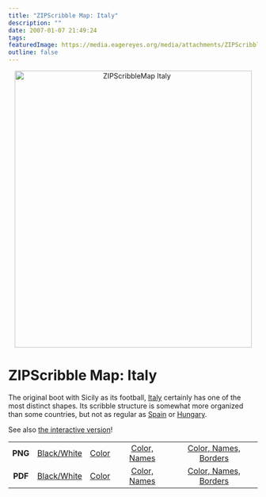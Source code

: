 ```yaml
---
title: "ZIPScribble Map: Italy"
description: ""
date: 2007-01-07 21:49:24
tags: 
featuredImage: https://media.eagereyes.org/media/attachments/ZIPScribbleMaps/ZIPScribbleMap-Italy-color-names-borders.png
outline: false
---
```


<p align="center"><img class="aligncenter" title="ZIPScribbleMap Italy" src="https://media.eagereyes.org/media/attachments/ZIPScribbleMaps/ZIPScribbleMap-Italy-color-names-borders.png" alt="ZIPScribbleMap Italy" width="479" height="559" border="0" /></p>

# ZIPScribble Map: Italy

The original boot with Sicily as its football, <a href="http://en.wikipedia.org/wiki/Italy">Italy</a> certainly has one of the most distinct shapes. Its scribble structure is somewhat more organized than some countries, but not as regular as <a href="/zipscribble-maps/spain">Spain</a> or <a href="/zipscribble-maps/hungary">Hungary</a>.

See also <a href="/zipscribble-maps/interactive-zipscribble-map#IT">the interactive version</a>!

<table width="80%" border="0" align="center">
<tbody>
<tr>
<td align="center"><strong>PNG</strong></td>
<td align="center"><a href="https://media.eagereyes.org/media/attachments/ZIPScribbleMaps/ZIPScribbleMap-Italy.png" target="_blank" rel="slb_off">Black/White</a></td>
<td align="center"><a href="https://media.eagereyes.org/media/attachments/ZIPScribbleMaps/ZIPScribbleMap-Italy-color.png" target="_blank" rel="slb_off">Color</a></td>
<td align="center"><a href="https://media.eagereyes.org/media/attachments/ZIPScribbleMaps/ZIPScribbleMap-Italy-color-names.png" target="_blank" rel="slb_off">Color, Names</a></td>
<td align="center"><a href="https://media.eagereyes.org/media/attachments/ZIPScribbleMaps/ZIPScribbleMap-Italy-color-names-borders.png" target="_blank" rel="slb_off">Color, Names, Borders</a></td>
</tr>
<tr>
<td align="center"><strong>PDF</strong></td>
<td align="center"><a href="https://media.eagereyes.org/media/attachments/ZIPScribbleMaps/ZIPScribbleMap-Italy.pdf" target="_blank">Black/White</a></td>
<td align="center"><a href="https://media.eagereyes.org/media/attachments/ZIPScribbleMaps/ZIPScribbleMap-Italy-color.pdf" target="_blank">Color </a></td>
<td align="center"><a href="https://media.eagereyes.org/media/attachments/ZIPScribbleMaps/ZIPScribbleMap-Italy-color-names.pdf" target="_blank">Color, Names</a></td>
<td align="center"><a href="https://media.eagereyes.org/media/attachments/ZIPScribbleMaps/ZIPScribbleMap-Italy-color-names-borders.pdf" target="_blank">Color, Names, Borders</a></td>
</tr>
</tbody>
</table>


<PostedBy />


